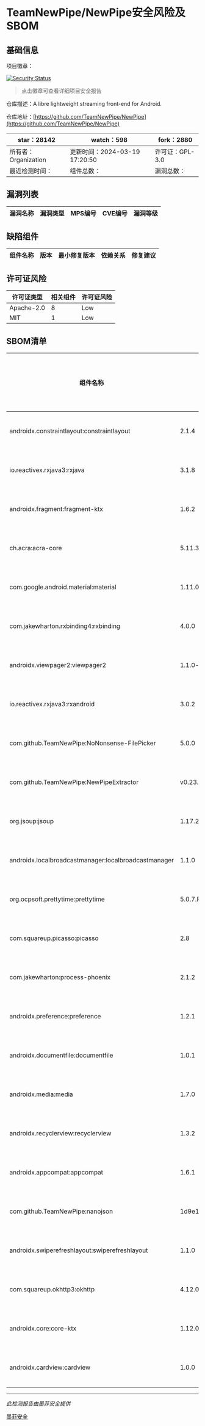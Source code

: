# TeamNewPipe/NewPipe安全风险及SBOM

## 基础信息

项目徽章：

[![Security Status](https://www.murphysec.com/platform3/v31/badge/1770148245989216256.svg)](https://www.murphysec.com/console/report/1691510343439634432/1770148245989216256)

> 点击徽章可查看详细项目安全报告

仓库描述：A libre lightweight streaming front-end for Android.

仓库地址：[https://github.com/TeamNewPipe/NewPipe](https://github.com/TeamNewPipe/NewPipe)

| star：28142 | watch：598 | fork：2880 |
| ----------- | -------------- | ------------ |
| 所有者：Organization | 更新时间：2024-03-19 17:20:50 | 许可证：GPL-3.0 |
| 最近检测时间： | 组件总数： | 漏洞总数： |




## 漏洞列表

| 漏洞名称 | 漏洞类型 | MPS编号 | CVE编号 | 漏洞等级 |
| ------- | ------ | ------- | ------ | ----- |





## 缺陷组件

| 组件名称 | 版本 | 最小修复版本 | 依赖关系 | 修复建议 |
| -------- | ---- | ------------ | -------- | -------- |





## 许可证风险

| 许可证类型 | 相关组件 | 许可证风险 |
| ---------- | -------- | ---------- |
|Apache-2.0|8|Low|
|MIT|1|Low|




## SBOM清单

| 组件名称 | 组件版本 | 是否直接依赖 | 仓库 |
| -------- | -------- | ------------ | ---- |
|androidx.constraintlayout:constraintlayout|2.1.4|直接依赖|maven|
|io.reactivex.rxjava3:rxjava|3.1.8|直接依赖|maven|
|androidx.fragment:fragment-ktx|1.6.2|直接依赖|maven|
|ch.acra:acra-core|5.11.3|直接依赖|maven|
|com.google.android.material:material|1.11.0|直接依赖|maven|
|com.jakewharton.rxbinding4:rxbinding|4.0.0|直接依赖|maven|
|androidx.viewpager2:viewpager2|1.1.0-beta02|直接依赖|maven|
|io.reactivex.rxjava3:rxandroid|3.0.2|直接依赖|maven|
|com.github.TeamNewPipe:NoNonsense-FilePicker|5.0.0|直接依赖|maven|
|com.github.TeamNewPipe:NewPipeExtractor|v0.23.1|直接依赖|maven|
|org.jsoup:jsoup|1.17.2|直接依赖|maven|
|androidx.localbroadcastmanager:localbroadcastmanager|1.1.0|直接依赖|maven|
|org.ocpsoft.prettytime:prettytime|5.0.7.Final|直接依赖|maven|
|com.squareup.picasso:picasso|2.8|直接依赖|maven|
|com.jakewharton:process-phoenix|2.1.2|直接依赖|maven|
|androidx.preference:preference|1.2.1|直接依赖|maven|
|androidx.documentfile:documentfile|1.0.1|直接依赖|maven|
|androidx.media:media|1.7.0|直接依赖|maven|
|androidx.recyclerview:recyclerview|1.3.2|直接依赖|maven|
|androidx.appcompat:appcompat|1.6.1|直接依赖|maven|
|com.github.TeamNewPipe:nanojson|1d9e1aea9049fc9f85e68b43ba39fe7be1c1f751|直接依赖|maven|
|androidx.swiperefreshlayout:swiperefreshlayout|1.1.0|直接依赖|maven|
|com.squareup.okhttp3:okhttp|4.12.0|直接依赖|maven|
|androidx.core:core-ktx|1.12.0|直接依赖|maven|
|androidx.cardview:cardview|1.0.0|直接依赖|maven|


------

*此检测报告由墨菲安全提供*

[墨菲安全](www.murphysec.com)